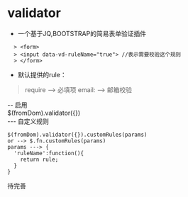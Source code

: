 # validator
* 一个基于JQ,BOOTSTRAP的简易表单验证插件 
```
  > <form> 
  > <input data-vd-ruleName="true"> //表示需要校验这个规则 
  > </form>
```
* 默认提供的rule： 
 > require --> 必填项 
 > email: --> 邮箱校验 

-- 启用 </br>
$(fromDom).validator({}) </br> 
--- 自定义规则 </br>
```
$(fromDom).validator({}).customRules(params)
or --> $.fn.customRules(params)
params ---> { 
  'ruleName':function(){ 
    return rule; 
  } 
} 
```
待完善